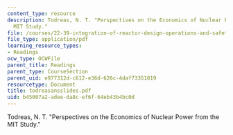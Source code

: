 ```yaml
---
content_type: resource
description: Todreas, N. T. "Perspectives on the Economics of Nuclear Power from the
  MIT Study."
file: /courses/22-39-integration-of-reactor-design-operations-and-safety-fall-2006/b45007a2adeeda8cef6f64eb43b4bc0d_todreasansslides.pdf
file_type: application/pdf
learning_resource_types:
- Readings
ocw_type: OCWFile
parent_title: Readings
parent_type: CourseSection
parent_uid: e977312d-c612-e36d-626c-4daf73351019
resourcetype: Document
title: todreasansslides.pdf
uid: b45007a2-adee-da8c-ef6f-64eb43b4bc0d
---
```

Todreas, N. T. "Perspectives on the Economics of Nuclear Power from the MIT Study."

